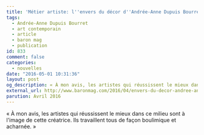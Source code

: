 ```yaml
---
title: 'Métier artiste: l''envers du décor d''Andrée-Anne Dupuis Bourret'
tags:
  - Andrée-Anne Dupuis Bourret
  - art contemporain
  - article
  - baron mag
  - publication
id: 833
comment: false
categories:
  - nouvelles
date: "2016-05-01 10:31:36"
layout: post
og_description: « À mon avis, les artistes qui réussissent le mieux dans ce milieu sont à l'image...»
external_url: http://www.baronmag.com/2016/04/envers-du-decor-andree-anne-dupuis-bourret/ 
parution: Avril 2016
---
```

« À mon avis, les artistes qui réussissent le mieux dans ce milieu sont à l'image de cette créatrice. Ils travaillent tous de façon boulimique et acharnée. »
